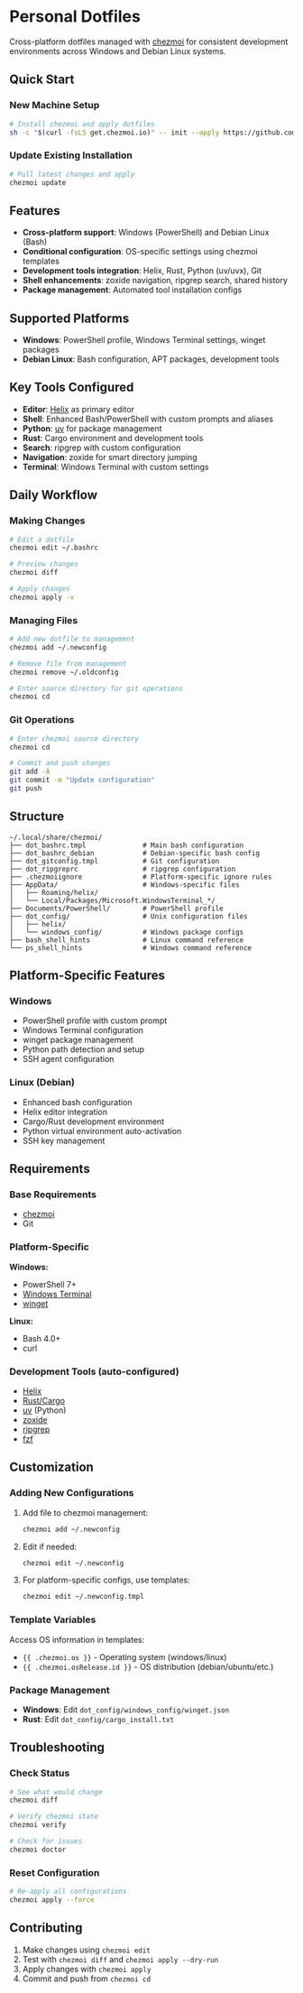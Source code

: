 # Personal Dotfiles

Cross-platform dotfiles managed with [chezmoi](https://www.chezmoi.io/) for consistent development environments across Windows and Debian Linux systems.

## Quick Start

### New Machine Setup

```bash
# Install chezmoi and apply dotfiles
sh -c "$(curl -fsLS get.chezmoi.io)" -- init --apply https://github.com/your-username/dotfiles.git
```

### Update Existing Installation

```bash
# Pull latest changes and apply
chezmoi update
```

## Features

- **Cross-platform support**: Windows (PowerShell) and Debian Linux (Bash)
- **Conditional configuration**: OS-specific settings using chezmoi templates
- **Development tools integration**: Helix, Rust, Python (uv/uvx), Git
- **Shell enhancements**: zoxide navigation, ripgrep search, shared history
- **Package management**: Automated tool installation configs

## Supported Platforms

- **Windows**: PowerShell profile, Windows Terminal settings, winget packages
- **Debian Linux**: Bash configuration, APT packages, development tools

## Key Tools Configured

- **Editor**: [Helix](https://helix-editor.com/) as primary editor
- **Shell**: Enhanced Bash/PowerShell with custom prompts and aliases
- **Python**: [uv](https://github.com/astral-sh/uv) for package management
- **Rust**: Cargo environment and development tools
- **Search**: ripgrep with custom configuration
- **Navigation**: zoxide for smart directory jumping
- **Terminal**: Windows Terminal with custom settings

## Daily Workflow

### Making Changes

```bash
# Edit a dotfile
chezmoi edit ~/.bashrc

# Preview changes
chezmoi diff

# Apply changes
chezmoi apply -v
```

### Managing Files

```bash
# Add new dotfile to management
chezmoi add ~/.newconfig

# Remove file from management
chezmoi remove ~/.oldconfig

# Enter source directory for git operations
chezmoi cd
```

### Git Operations

```bash
# Enter chezmoi source directory
chezmoi cd

# Commit and push changes
git add -A
git commit -m "Update configuration"
git push
```

## Structure

```
~/.local/share/chezmoi/
├── dot_bashrc.tmpl              # Main bash configuration
├── dot_bashrc_debian            # Debian-specific bash config
├── dot_gitconfig.tmpl           # Git configuration
├── dot_ripgreprc                # ripgrep configuration
├── .chezmoiignore               # Platform-specific ignore rules
├── AppData/                     # Windows-specific files
│   ├── Roaming/helix/
│   └── Local/Packages/Microsoft.WindowsTerminal_*/
├── Documents/PowerShell/        # PowerShell profile
├── dot_config/                  # Unix configuration files
│   ├── helix/
│   └── windows_config/          # Windows package configs
├── bash_shell_hints             # Linux command reference
└── ps_shell_hints               # Windows command reference
```

## Platform-Specific Features

### Windows
- PowerShell profile with custom prompt
- Windows Terminal configuration
- winget package management
- Python path detection and setup
- SSH agent configuration

### Linux (Debian)
- Enhanced bash configuration
- Helix editor integration  
- Cargo/Rust development environment
- Python virtual environment auto-activation
- SSH key management

## Requirements

### Base Requirements
- [chezmoi](https://www.chezmoi.io/)
- Git

### Platform-Specific
**Windows:**
- PowerShell 7+
- [Windows Terminal](https://github.com/microsoft/terminal)
- [winget](https://github.com/microsoft/winget-cli)

**Linux:**
- Bash 4.0+
- curl

### Development Tools (auto-configured)
- [Helix](https://helix-editor.com/)
- [Rust/Cargo](https://rustup.rs/)
- [uv](https://github.com/astral-sh/uv) (Python)
- [zoxide](https://github.com/ajeetdsouza/zoxide)
- [ripgrep](https://github.com/BurntSushi/ripgrep)
- [fzf](https://github.com/junegunn/fzf)

## Customization

### Adding New Configurations

1. Add file to chezmoi management:
   ```bash
   chezmoi add ~/.newconfig
   ```

2. Edit if needed:
   ```bash
   chezmoi edit ~/.newconfig
   ```

3. For platform-specific configs, use templates:
   ```bash
   chezmoi edit ~/.newconfig.tmpl
   ```

### Template Variables

Access OS information in templates:
- `{{ .chezmoi.os }}` - Operating system (windows/linux)
- `{{ .chezmoi.osRelease.id }}` - OS distribution (debian/ubuntu/etc.)

### Package Management

- **Windows**: Edit `dot_config/windows_config/winget.json`
- **Rust**: Edit `dot_config/cargo_install.txt`

## Troubleshooting

### Check Status
```bash
# See what would change
chezmoi diff

# Verify chezmoi state
chezmoi verify

# Check for issues
chezmoi doctor
```

### Reset Configuration
```bash
# Re-apply all configurations
chezmoi apply --force
```

## Contributing

1. Make changes using `chezmoi edit`
2. Test with `chezmoi diff` and `chezmoi apply --dry-run`
3. Apply changes with `chezmoi apply`
4. Commit and push from `chezmoi cd`